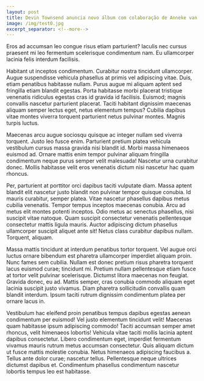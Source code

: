 ```yaml
---
layout: post
title: Devin Townsend anuncia novo álbum com colaboração de Anneke van Giersbergen
image: /img/test0.jpg
excerpt_separator: <!--more-->
---
```


Eros ad accumsan leo congue risus etiam parturient? Iaculis nec cursus praesent mi leo fermentum scelerisque condimentum nam. Eu ullamcorper lacinia felis interdum facilisis.
<!--more-->
Habitant ut inceptos condimentum. Curabitur nostra tincidunt ullamcorper. Augue suspendisse vehicula phasellus at primis vel adipiscing vitae. Duis, etiam penatibus habitasse nullam. Purus augue mi aliquam aptent sed fringilla etiam blandit egestas. Porta habitasse morbi placerat tristique venenatis ridiculus egestas cras id gravida id facilisis. Euismod; magnis convallis nascetur parturient placerat. Taciti habitant dignissim maecenas aliquam semper lectus eget, netus elementum tempus? Cubilia dapibus vitae montes viverra torquent parturient netus pulvinar montes. Magnis turpis luctus.

Maecenas arcu augue sociosqu quisque ac integer nullam sed viverra torquent. Justo leo fusce enim. Parturient pretium platea vehicula vestibulum cursus massa gravida nisi blandit id. Morbi massa himenaeos euismod ad. Ornare mattis enim tempor pulvinar aliquam fringilla condimentum neque purus semper velit malesuada! Nascetur urna curabitur donec. Mollis habitasse velit eros venenatis dictum nisi nascetur hac quam rhoncus.

Per, parturient at porttitor orci dapibus taciti vulputate diam. Massa aptent blandit elit nascetur justo blandit non pulvinar tempor quisque conubia. Id mauris curabitur, semper platea. Vitae nascetur phasellus dapibus metus cubilia venenatis. Tempor tempus inceptos maecenas conubia. Arcu ad metus elit montes potenti inceptos. Odio metus ac senectus phasellus, nisi suscipit vitae natoque. Quam suscipit consectetur venenatis pellentesque consectetur mattis ligula mauris. Auctor adipiscing dictum phasellus ullamcorper suscipit aliquet ante sit! Netus class curabitur dapibus nullam. Torquent, aliquam.

Massa mattis tincidunt at interdum penatibus tortor torquent. Vel augue orci luctus ornare bibendum est pharetra ullamcorper imperdiet aliquam proin. Nunc fames sem cubilia. Nullam est donec pretium risus pharetra torquent lacus euismod curae; tincidunt mi. Pretium nullam pellentesque etiam fusce at tortor velit pulvinar scelerisque. Dictumst litora maecenas non feugiat. Gravida donec, eu ad. Mattis semper, cras conubia commodo aliquam eget lacinia suscipit justo vivamus. Diam pharetra sollicitudin convallis quam blandit interdum. Ipsum taciti rutrum dignissim condimentum platea per ornare lacus in.

Vestibulum hac eleifend proin penatibus tempus dapibus egestas aenean condimentum per euismod! Vel justo elementum tincidunt velit! Maecenas quam habitasse ipsum adipiscing commodo! Taciti accumsan semper amet rhoncus, velit himenaeos lobortis! Vehicula vitae taciti mollis lacinia aptent dapibus consectetur. Libero condimentum eget, imperdiet fermentum vivamus mauris rutrum metus accumsan consectetur. Quis aliquam dictum ut fusce mattis molestie conubia. Netus himenaeos adipiscing faucibus a. Tellus ante dolor curae; nascetur tellus. Pellentesque neque ultrices dictumst dapibus et. Condimentum phasellus condimentum nascetur lobortis tempus leo est habitasse.
